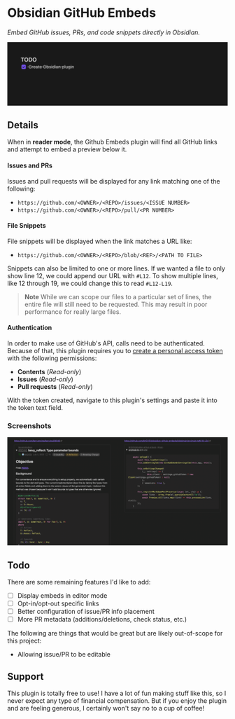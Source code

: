 # Obsidian GitHub Embeds

*Embed GitHub issues, PRs, and code snippets directly in Obsidian.*

![Demo GIF](./screenshots/github-embeds-demo.gif)

## Details

When in **reader mode**, the Github Embeds plugin will find all GitHub links and attempt to embed a preview below it.

#### Issues and PRs

Issues and pull requests will be displayed for any link matching one of the following:

- `https://github.com/<OWNER>/<REPO>/issues/<ISSUE NUMBER>`
- `https://github.com/<OWNER>/<REPO>/pull/<PR NUMBER>`

#### File Snippets

File snippets will be displayed when the link matches a URL like:

- `https://github.com/<OWNER>/<REPO>/blob/<REF>/<PATH TO FILE>`

Snippets can also be limited to one or more lines. If we wanted a file to only show line 12, we could append our URL with `#L12`. To show multiple lines, like 12 through 19, we could change this to read `#L12-L19`.

> **Note**
> While we can scope our files to a particular set of lines, the entire file will still need to be requested. This may result in poor performance for really large files.

#### Authentication

In order to make use of GitHub's API, calls need to be authenticated. Because of that, this plugin requires you to [create a personal access token](https://github.com/settings/tokens?type=beta) with the following permissions:

- **Contents** (*Read-only*)
- **Issues** (*Read-only*)
- **Pull requests** (*Read-only*)

With the token created, navigate to this plugin's settings and paste it into the token text field.

### Screenshots

<img alt="Screenshot of pull request embed" src="./screenshots/pr-screenshot.png" width="50%" /><img alt="Screenshot of file embed" src="./screenshots/file-screenshot.png" width="50%" />

## Todo

There are some remaining features I'd like to add:

- [ ] Display embeds in editor mode
- [ ] Opt-in/opt-out specific links
- [ ] Better configuration of issue/PR info placement
- [ ] More PR metadata (additions/deletions, check status, etc.)

The following are things that would be great but are likely out-of-scope for this project:

- Allowing issue/PR to be editable

## Support

This plugin is totally free to use! I have a lot of fun making stuff like this, so I never expect any type of financial compensation. But if you enjoy the plugin and are feeling generous, I certainly won't say no to a cup of coffee!

<a href="https://www.buymeacoffee.com/ginov">
   <img alt="" src="https://img.buymeacoffee.com/button-api/?text=Buy me a coffee&emoji=&slug=ginov&button_colour=FF5F5F&font_colour=ffffff&font_family=Cookie&outline_colour=000000&coffee_colour=FFDD00" />
</a>
